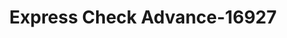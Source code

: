 ---
f_zip-code: 36832
f_state-code: AL
title: Express Check Advance-16927
f_phone: 334-821-6908
f_city-only: Auburn
f_address: 2328 S College Street Auburn
f_location-unique-id: '16927'
slug: express-check-advance-16927
updated-on: '2024-05-30T13:46:58.046Z'
created-on: '2024-05-30T13:36:59.803Z'
published-on: '2024-05-30T13:54:32.469Z'
f_city-state: cms/city/auburn-al.md
f_company: cms/company/express-check-advance.md
f_state: cms/state/alabama.md
layout: '[payday-loan].html'
tags: payday-loan
---